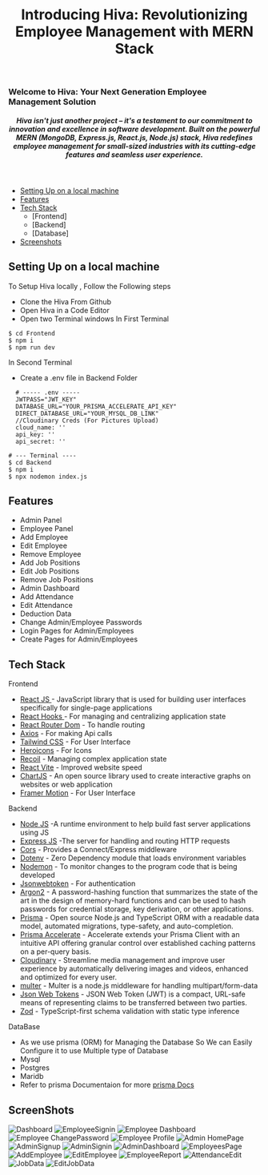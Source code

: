 <h1 align ="center" >Introducing Hiva: Revolutionizing Employee Management with MERN Stack</h1>
<br/>
<h3>Welcome to Hiva: Your Next Generation Employee Management Solution</h3>
<h5  align ="center">Hiva isn't just another project – it's a testament to our commitment to innovation and excellence in software development. Built on the powerful MERN (MongoDB, Express.js, React.js, Node.js) stack, Hiva redefines employee management for small-sized industries with its cutting-edge features and seamless user experience.</h5>
<br/>

  * [Setting Up on a local machine](#Setting-Up-on-a-local-machine)
  * [Features](#Features)
  * [Tech Stack](#Tech-Stack)
      - [Frontend]
      - [Backend]
      - [Database]
  * [Screenshots](#screenshots)

## Setting Up on a local machine
To Setup Hiva locally , Follow the Following steps 
- Clone the Hiva From Github
- Open Hiva in a Code Editor
- Open two Terminal windows
In First Terminal
```
$ cd Frontend
$ npm i
$ npm run dev
```
In Second Terminal
 - Create a .env file in Backend Folder
```
  # ----- .env -----
  JWTPASS="JWT_KEY"
  DATABASE_URL="YOUR_PRISMA_ACCELERATE_API_KEY"
  DIRECT_DATABASE_URL="YOUR_MYSQL_DB_LINK"
  //Cloudinary Creds (For Pictures Upload)
  cloud_name: '' 
  api_key: '' 
  api_secret: '' 
```

```
# --- Terminal ---- 
$ cd Backend
$ npm i
$ npx nodemon index.js
```
## Features
- Admin Panel
- Employee Panel
- Add Employee
- Edit Employee
- Remove Employee
- Add Job Positions
- Edit Job Positions
- Remove Job Positions
- Admin Dashboard
- Add Attendance
- Edit Attendance
- Deduction Data
- Change Admin/Employee Passwords
- Login Pages for Admin/Employees
- Create Pages for Admin/Employees

## Tech Stack
Frontend
  - [React JS ](https://www.npmjs.com/package/react) - JavaScript library that is used for building user interfaces specifically for single-page applications
  - [React Hooks  ](https://reactjs.org/docs/hooks-intro.html) - For managing and centralizing application state
  - [React Router Dom](https://www.npmjs.com/package/react-router-dom) - To handle routing
  - [Axios](https://www.npmjs.com/package/axios) - For making Api calls
  - [Tailwind CSS](https://tailwindcss.com/) - For User Interface
  - [Heroicons](https://heroicons.com/) - For Icons
  - [Recoil](https://recoiljs.org/) - Managing complex application state
  - [React Vite](https://vitejs.dev/guide/) - Improved website speed
  - [ChartJS](https://www.chartjs.org/) - An open source library used to create interactive graphs on websites or web application
  - [Framer Motion](https://www.framer.com/motion/) - For User Interface

Backend
- [Node JS](https://nodejs.org/en/) -A runtime environment to help build fast server applications using JS
- [Express JS](https://www.npmjs.com/package/express) -The server for handling and routing HTTP requests
- [Cors](https://www.npmjs.com/package/cors) - Provides a Connect/Express middleware
- [Dotenv](https://www.npmjs.com/package/dotenv) - Zero Dependency module that loads environment variables
- [Nodemon](https://www.npmjs.com/package/nodemon) - To monitor changes to the program code that is being developed
- [Jsonwebtoken](https://www.npmjs.com/package/jsonwebtoken) - For authentication
- [Argon2](https://www.npmjs.com/package/argon2) - A password-hashing function that summarizes the state of the art in the design of memory-hard functions and can be used to hash passwords for credential storage, key derivation, or other applications.
- [Prisma](https://www.prisma.io/) - Open source Node.js and TypeScript ORM with a readable data model, automated migrations, type-safety, and auto-completion.
- [Prisma Accelerate](https://www.prisma.io/data-platform/accelerate) - Accelerate extends your Prisma Client with an intuitive API offering granular control over established caching patterns on a per-query basis.
- [Cloudinary](https://cloudinary.com/) - Streamline media management and improve user experience by automatically delivering images and videos, enhanced and optimized for every user.
- [multer](https://www.npmjs.com/package/multer) - Multer is a node.js middleware for handling multipart/form-data
- [Json Web Tokens](https://www.npmjs.com/package/jsonwebtoken) - JSON Web Token (JWT) is a compact, URL-safe means of representing
   claims to be transferred between two parties.
- [Zod](https://zod.dev/) - TypeScript-first schema validation with static type inference

DataBase
 - As we use prisma (ORM) for Managing the Database So We can Easily Configure it to use Multiple type of Database
 - Mysql
 - Postgres
 - Maridb
 - Refer to prisma Documentaion for more  [prisma Docs](https://www.prisma.io/docs)

## ScreenShots
![Dashboard](https://github.com/itachi982/hiva/blob/master/ScreenShots/DashBoard.png)
![EmployeeSignin](https://github.com/itachi982/hiva/blob/master/ScreenShots/EmployeeSignin.png)
![Employee Dashboard](https://github.com/itachi982/hiva/blob/master/ScreenShots/Screenshot%20from%202024-04-08%2011-46-25.png)
![Employee ChangePassword](https://github.com/itachi982/hiva/blob/master/ScreenShots/Screenshot%20from%202024-04-08%2011-45-52.png)
![Employee Profile](https://github.com/itachi982/hiva/blob/master/ScreenShots/Screenshot%20from%202024-04-08%2011-45-59.png)
![Admin HomePage](https://github.com/itachi982/hiva/blob/master/ScreenShots/Screenshot%20from%202024-04-08%2011-46-44.png)
![AdminSignup](https://github.com/itachi982/hiva/blob/master/ScreenShots/Screenshot%20from%202024-04-08%2011-46-48.png)
![AdminSignin](https://github.com/itachi982/hiva/blob/master/ScreenShots/Screenshot%20from%202024-04-08%2011-46-54.png)
![AdminDashboard](https://github.com/itachi982/hiva/blob/master/ScreenShots/Screenshot%20from%202024-04-08%2011-51-32.png)
![EmployeesPage](https://github.com/itachi982/hiva/blob/master/ScreenShots/Screenshot%20from%202024-04-08%2011-51-43.png)
![AddEmployee](https://github.com/itachi982/hiva/blob/master/ScreenShots/Screenshot%20from%202024-04-08%2011-51-47.png)
![EditEmployee](https://github.com/itachi982/hiva/blob/master/ScreenShots/Screenshot%20from%202024-04-08%2011-51-56.png)
![EmployeeReport](https://github.com/itachi982/hiva/blob/master/ScreenShots/Screenshot%20from%202024-04-08%2011-52-36.png)
![AttendanceEdit](https://github.com/itachi982/hiva/blob/master/ScreenShots/Screenshot%20from%202024-04-08%2011-52-44.png)
![JobData](https://github.com/itachi982/hiva/blob/master/ScreenShots/Screenshot%20from%202024-04-08%2011-53-06.png)
![EditJobData](https://github.com/itachi982/hiva/blob/master/ScreenShots/Screenshot%20from%202024-04-08%2011-53-02.png)




